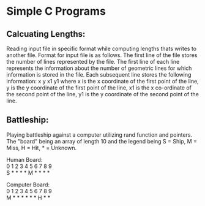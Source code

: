 # Simple C Programs

## Calcuating Lengths: 

Reading input file in specific format while computing lengths thats writes to another file. 
Format for input file is as follows. The first line of the file stores the number of lines represented by the file. The first line of each line represents the information about the number of geometric lines for which information is stored in the file. Each subsequent line stores the following information: x y x1 y1 where x is the x coordinate of the first point of the line, y is the y coordinate of the first point of the line, x1 is the x co-ordinate of the second point of the line, y1 is the y coordinate of the second point of the line.



## Battleship:

Playing battleship against a computer utilizing rand function and pointers. The "board" being an array of length 10 and the legend being S = Ship, M = Miss, H = Hit, * = Unknown.

Human Board: <br>
0 1 2 3 4 5 6 7 8 9 <br>
S * * * * M * * * *

Computer Board: <br>
0 1 2 3 4 5 6 7 8 9 <br>
M * * * * * * H * *
